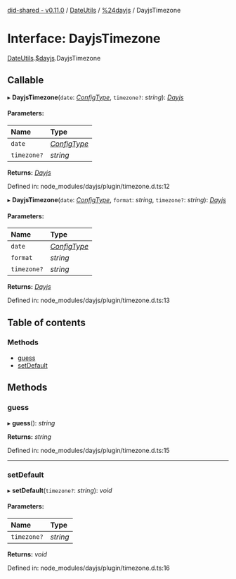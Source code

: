 [did-shared - v0.11.0](../README.md) / [DateUtils](../modules/dateutils.md) / [%24dayjs](../modules/dateutils._dayjs.md) / DayjsTimezone

# Interface: DayjsTimezone

[DateUtils](../modules/dateutils.md).[$dayjs](../modules/dateutils._dayjs.md).DayjsTimezone

## Callable

▸ **DayjsTimezone**(`date`: [*ConfigType*](../modules/dateutils._dayjs.md#configtype), `timezone?`: *string*): [*Dayjs*](../classes/dateutils._dayjs.dayjs.md)

#### Parameters:

Name | Type |
:------ | :------ |
`date` | [*ConfigType*](../modules/dateutils._dayjs.md#configtype) |
`timezone?` | *string* |

**Returns:** [*Dayjs*](../classes/dateutils._dayjs.dayjs.md)

Defined in: node_modules/dayjs/plugin/timezone.d.ts:12

▸ **DayjsTimezone**(`date`: [*ConfigType*](../modules/dateutils._dayjs.md#configtype), `format`: *string*, `timezone?`: *string*): [*Dayjs*](../classes/dateutils._dayjs.dayjs.md)

#### Parameters:

Name | Type |
:------ | :------ |
`date` | [*ConfigType*](../modules/dateutils._dayjs.md#configtype) |
`format` | *string* |
`timezone?` | *string* |

**Returns:** [*Dayjs*](../classes/dateutils._dayjs.dayjs.md)

Defined in: node_modules/dayjs/plugin/timezone.d.ts:13

## Table of contents

### Methods

- [guess](dateutils._dayjs.dayjstimezone.md#guess)
- [setDefault](dateutils._dayjs.dayjstimezone.md#setdefault)

## Methods

### guess

▸ **guess**(): *string*

**Returns:** *string*

Defined in: node_modules/dayjs/plugin/timezone.d.ts:15

___

### setDefault

▸ **setDefault**(`timezone?`: *string*): *void*

#### Parameters:

Name | Type |
:------ | :------ |
`timezone?` | *string* |

**Returns:** *void*

Defined in: node_modules/dayjs/plugin/timezone.d.ts:16
